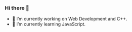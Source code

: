 ### Hi there 👋

- 🔭 I’m currently working on Web Development and C++.
- 🌱 I’m currently learning JavaScript.

<!--
**sahilhedau49/sahilhedau49** is a ✨ _special_ ✨ repository because its `README.md` (this file) appears on your GitHub profile.

Here are some ideas to get you started:

- 🔭 I’m currently working on Web Development and C++.
- 🌱 I’m currently learning JavaScript.
- 👯 I’m looking to collaborate on ...
- 🤔 I’m looking for help with ...
- 💬 Ask me about ...
- 📫 How to reach me: ...
- 😄 Pronouns: ...
- ⚡ Fun fact: ...
-->
